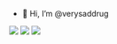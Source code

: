 - 👋 Hi, I’m @verysaddrug


![](http://github-profile-summary-cards.vercel.app/api/cards/profile-details?username=verysaddrug&theme=default)
![](http://github-profile-summary-cards.vercel.app/api/cards/repos-per-language?username=verysaddrug&theme=default)
![](http://github-profile-summary-cards.vercel.app/api/cards/stats?username=verysaddrug&theme=default)
